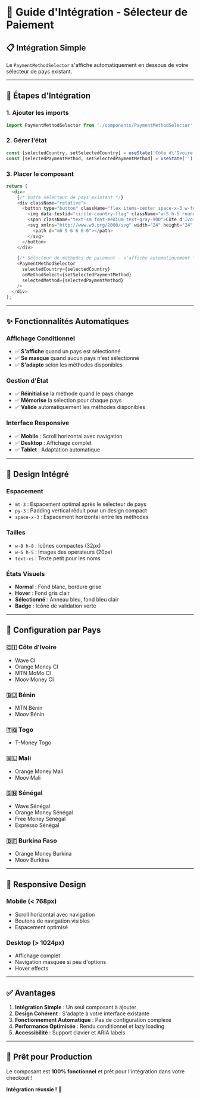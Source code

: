 # 🎯 Guide d'Intégration - Sélecteur de Paiement

## 📋 **Intégration Simple**

Le `PaymentMethodSelector` s'affiche automatiquement en dessous de votre sélecteur de pays existant.

---

## 🚀 **Étapes d'Intégration**

### **1. Ajouter les imports**
```typescript
import PaymentMethodSelector from './components/PaymentMethodSelector';
```

### **2. Gérer l'état**
```typescript
const [selectedCountry, setSelectedCountry] = useState('Côte d\'Ivoire');
const [selectedPaymentMethod, setSelectedPaymentMethod] = useState('');
```

### **3. Placer le composant**
```typescript
return (
  <div>
    {/* Votre sélecteur de pays existant */}
    <div className="relative">
      <button type="button" className="flex items-center space-x-3 w-full px-4 py-3 bg-white border-2 border-gray-200 rounded-lg hover:border-gray-300 transition-all duration-200">
        <img data-testid="circle-country-flag" className="w-5 h-5 rounded-full" title="ci" height="100" src="https://react-circle-flags.pages.dev/ci.svg">
        <span className="text-sm font-medium text-gray-900">Côte d'Ivoire</span>
        <svg xmlns="http://www.w3.org/2000/svg" width="24" height="24" viewBox="0 0 24 24" fill="none" stroke="currentColor" stroke-width="2" stroke-linecap="round" stroke-linejoin="round" class="lucide lucide-chevron-down w-4 h-4 text-gray-400 ml-auto" aria-hidden="true">
          <path d="m6 9 6 6 6-6"></path>
        </svg>
      </button>
    </div>

    {/* Sélecteur de méthodes de paiement - s'affiche automatiquement */}
    <PaymentMethodSelector
      selectedCountry={selectedCountry}
      onMethodSelect={setSelectedPaymentMethod}
      selectedMethod={selectedPaymentMethod}
    />
  </div>
);
```

---

## ✨ **Fonctionnalités Automatiques**

### **Affichage Conditionnel**
- ✅ **S'affiche** quand un pays est sélectionné
- ✅ **Se masque** quand aucun pays n'est sélectionné
- ✅ **S'adapte** selon les méthodes disponibles

### **Gestion d'État**
- ✅ **Réinitialise** la méthode quand le pays change
- ✅ **Mémorise** la sélection pour chaque pays
- ✅ **Valide** automatiquement les méthodes disponibles

### **Interface Responsive**
- ✅ **Mobile** : Scroll horizontal avec navigation
- ✅ **Desktop** : Affichage complet
- ✅ **Tablet** : Adaptation automatique

---

## 🎨 **Design Intégré**

### **Espacement**
- `mt-3` : Espacement optimal après le sélecteur de pays
- `py-3` : Padding vertical réduit pour un design compact
- `space-x-3` : Espacement horizontal entre les méthodes

### **Tailles**
- `w-8 h-8` : Icônes compactes (32px)
- `w-5 h-5` : Images des opérateurs (20px)
- `text-xs` : Texte petit pour les noms

### **États Visuels**
- **Normal** : Fond blanc, bordure grise
- **Hover** : Fond gris clair
- **Sélectionné** : Anneau bleu, fond bleu clair
- **Badge** : Icône de validation verte

---

## 🔧 **Configuration par Pays**

### **🇨🇮 Côte d'Ivoire**
- Wave CI
- Orange Money CI
- MTN MoMo CI
- Moov Money CI

### **🇧🇯 Bénin**
- MTN Bénin
- Moov Bénin

### **🇹🇬 Togo**
- T-Money Togo

### **🇲🇱 Mali**
- Orange Money Mali
- Moov Mali

### **🇸🇳 Sénégal**
- Wave Sénégal
- Orange Money Sénégal
- Free Money Sénégal
- Expresso Sénégal

### **🇧🇫 Burkina Faso**
- Orange Money Burkina
- Moov Burkina

---

## 📱 **Responsive Design**

### **Mobile (< 768px)**
- Scroll horizontal avec navigation
- Boutons de navigation visibles
- Espacement optimisé

### **Desktop (> 1024px)**
- Affichage complet
- Navigation masquée si peu d'options
- Hover effects

---

## ✅ **Avantages**

1. **Intégration Simple** : Un seul composant à ajouter
2. **Design Cohérent** : S'adapte à votre interface existante
3. **Fonctionnement Automatique** : Pas de configuration complexe
4. **Performance Optimisée** : Rendu conditionnel et lazy loading
5. **Accessibilité** : Support clavier et ARIA labels

---

## 🚀 **Prêt pour Production**

Le composant est **100% fonctionnel** et prêt pour l'intégration dans votre checkout !

**Intégration réussie !** 🎉 